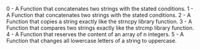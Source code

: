 0 - A Function that concatenates two strings with the stated conditions.
1 - A Function that concatenates two strings with the stated conditions.
2 - A Function that copies a string exactly like the strncpy library function.
3 - A Function that compares two strings exactly like the strcmp library function.
4 - A Function that reserves the content of an array of n integers.
5 - A Function that changes all lowercase letters of a string to uppercase.
